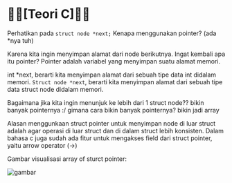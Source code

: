 # 🚀🚀[Teori C]🚀🚀

Perhatikan pada `struct node *next;`
Kenapa menggunakan pointer? (ada *nya tuh)

Karena kita ingin menyimpan alamat dari node berikutnya.
Ingat kembali apa itu pointer? Pointer adalah variabel yang menyimpan suatu alamat memori.

int *next, berarti kita menyimpan alamat dari sebuah tipe data int didalam memori.
`Struct node *next`, berarti kita menyimpan alamat dari sebuah tipe data struct node didalam memori.

Bagaimana jika kita ingin menunjuk ke lebih dari 1 struct node??
bikin banyak pointernya :/
gimana cara bikin banyak pointernya?
bikin jadi array

Alasan menggunkaan struct pointer untuk menyimpan node di luar struct adalah
agar operasi di luar struct dan di dalam struct lebih konsisten.
Dalam bahasa c juga sudah ada fitur untuk mengakses field dari struct pointer, yaitu arrow operator (->)

Gambar visualisasi array of sturct pointer:

![gambar](https://media.discordapp.net/attachments/918673704978903041/1234131100297728082/image.png?ex=662f9da7&is=662e4c27&hm=a009dd6afdc3fe8470a67afd9651faa4a94a917bcf17f87f0a53cde89e699c7e&=&format=webp&quality=lossless&width=518&height=437)
